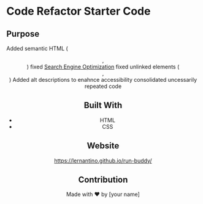 # Code Refactor Starter Code

## Purpose

Added semantic HTML (<header>,<nav>)
fixed <a href="#search-engine-optimization">Search Engine Optimization</a>
fixed unlinked elements (<div>, <div id="search-engine-optimization" class="search-engine-optimization">)
Added alt descriptions to enahnce accessibility
consolidated uncessarily repeated code

## Built With

- HTML
- CSS

## Website

https://lernantino.github.io/run-buddy/

## Contribution

Made with ❤️ by [your name]
